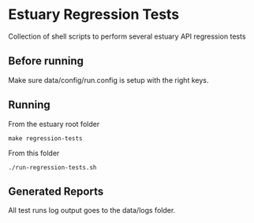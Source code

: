 # Estuary Regression Tests

Collection of shell scripts to perform several estuary API regression tests

## Before running
Make sure data/config/run.config is setup with the right keys.

## Running

From the estuary root folder
```shell
make regression-tests
```

From this folder
```shell
./run-regression-tests.sh
```

## Generated Reports
All test runs log output goes to the data/logs folder.